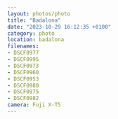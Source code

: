```yaml
---
layout: photos/photo
title: "Badalona"
date: "2023-10-29 16:12:35 +0100"
category: photo
location: badalona
filenames: 
- DSCF0977
- DSCF0995
- DSCF0973
- DSCF0960
- DSCF0953
- DSCF0980
- DSCF0975
- DSCF0982
camera: Fuji X-T5
---
```



